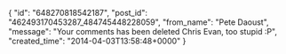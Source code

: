  {
   "id": "648270818542187",
   "post_id": "462493170453287_484745448228059",
   "from_name": "Pete Daoust",
   "message": "Your comments has been deleted Chris Evan, too stupid :P",
   "created_time": "2014-04-03T13:58:48+0000"
 }
